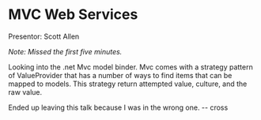 MVC Web Services
===

Presentor: Scott Allen

*Note: Missed the first five minutes.*

Looking into the .net Mvc model binder.  Mvc comes with a strategy pattern of ValueProvider that has a number of ways to find items that can be mapped to models.  This strategy return attempted value, culture, and the raw value.

Ended up leaving this talk because I was in the wrong one. -- cross
